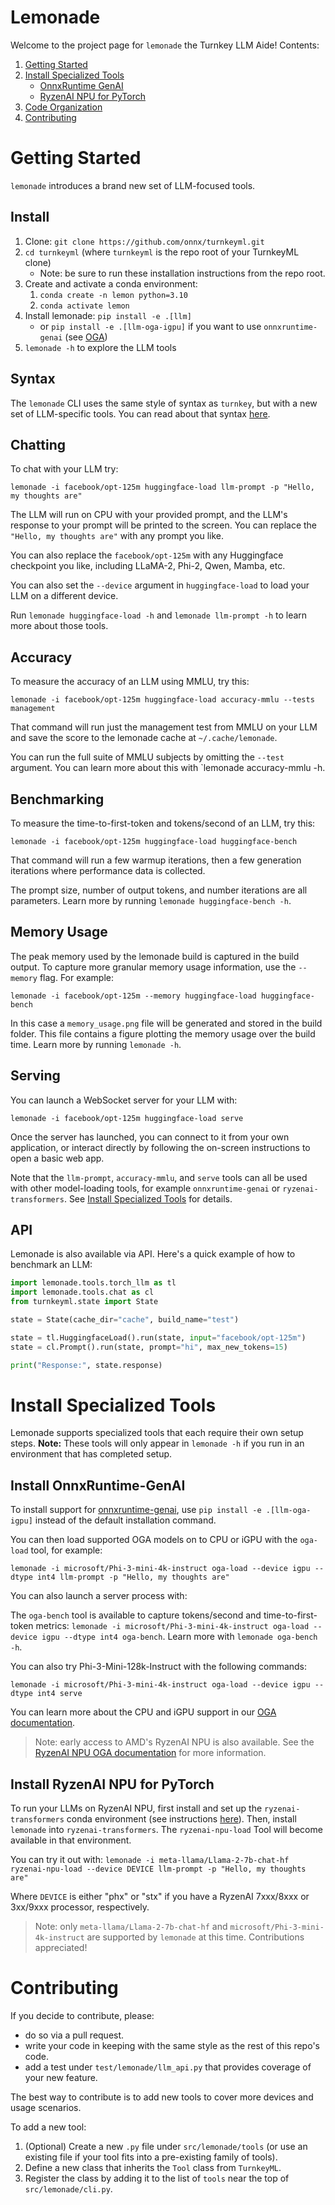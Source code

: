 # Lemonade

Welcome to the project page for `lemonade` the Turnkey LLM Aide!
Contents:

1. [Getting Started](#getting-started)
1. [Install Specialized Tools](#install-specialized-tools)
    - [OnnxRuntime GenAI](#install-onnxruntime-genai)
    - [RyzenAI NPU for PyTorch](#install-ryzenai-npu-for-pytorch)
1. [Code Organization](#code-organization)
1. [Contributing](#contributing)

# Getting Started

`lemonade` introduces a brand new set of LLM-focused tools. 

## Install

1. Clone: `git clone https://github.com/onnx/turnkeyml.git`
1. `cd turnkeyml` (where `turnkeyml` is the repo root of your TurnkeyML clone)
    - Note: be sure to run these installation instructions from the repo root.
1. Create and activate a conda environment:
    1. `conda create -n lemon python=3.10`
    1. `conda activate lemon`
1. Install lemonade: `pip install -e .[llm]`
    - or `pip install -e .[llm-oga-igpu]` if you want to use `onnxruntime-genai` (see [OGA](#install-onnxruntime-genai))
1. `lemonade -h` to explore the LLM tools

## Syntax

The `lemonade` CLI uses the same style of syntax as `turnkey`, but with a new set of LLM-specific tools. You can read about that syntax [here](https://github.com/onnx/turnkeyml#how-it-works).

## Chatting

To chat with your LLM try:

`lemonade -i facebook/opt-125m huggingface-load llm-prompt -p "Hello, my thoughts are"`

The LLM will run on CPU with your provided prompt, and the LLM's response to your prompt will be printed to the screen. You can replace the `"Hello, my thoughts are"` with any prompt you like.

You can also replace the `facebook/opt-125m` with any Huggingface checkpoint you like, including LLaMA-2, Phi-2, Qwen, Mamba, etc.

You can also set the `--device` argument in `huggingface-load` to load your LLM on a different device.

Run `lemonade huggingface-load -h` and `lemonade llm-prompt -h` to learn more about those tools.

## Accuracy

To measure the accuracy of an LLM using MMLU, try this:

`lemonade -i facebook/opt-125m huggingface-load accuracy-mmlu --tests management`

That command will run just the management test from MMLU on your LLM and save the score to the lemonade cache at `~/.cache/lemonade`.

You can run the full suite of MMLU subjects by omitting the `--test` argument. You can learn more about this with `lemonade accuracy-mmlu -h.

## Benchmarking

To measure the time-to-first-token and tokens/second of an LLM, try this:

`lemonade -i facebook/opt-125m huggingface-load huggingface-bench`

That command will run a few warmup iterations, then a few generation iterations where performance data is collected.

The prompt size, number of output tokens, and number iterations are all parameters. Learn more by running `lemonade huggingface-bench -h`.

## Memory Usage

The peak memory used by the lemonade build is captured in the build output.  To capture more granular
memory usage information, use the `--memory` flag.  For example:

`lemonade -i facebook/opt-125m --memory huggingface-load huggingface-bench`

In this case a `memory_usage.png` file will be generated and stored in the build folder.  This file
contains a figure plotting the memory usage over the build time.  Learn more by running `lemonade -h`.

## Serving

You can launch a WebSocket server for your LLM with:

`lemonade -i facebook/opt-125m huggingface-load serve`

Once the server has launched, you can connect to it from your own application, or interact directly by following the on-screen instructions to open a basic web app.

Note that the `llm-prompt`, `accuracy-mmlu`, and `serve` tools can all be used with other model-loading tools, for example `onnxruntime-genai` or `ryzenai-transformers`. See [Install Specialized Tools](#install-specialized-tools) for details.

## API

Lemonade is also available via API. Here's a quick example of how to benchmark an LLM:

```python
import lemonade.tools.torch_llm as tl
import lemonade.tools.chat as cl
from turnkeyml.state import State

state = State(cache_dir="cache", build_name="test")

state = tl.HuggingfaceLoad().run(state, input="facebook/opt-125m")
state = cl.Prompt().run(state, prompt="hi", max_new_tokens=15)

print("Response:", state.response)
```

# Install Specialized Tools

Lemonade supports specialized tools that each require their own setup steps. **Note:** These tools will only appear in `lemonade -h` if you run in an environment that has completed setup.

## Install OnnxRuntime-GenAI

To install support for [onnxruntime-genai](https://github.com/microsoft/onnxruntime-genai), use `pip install -e .[llm-oga-igpu]` instead of the default installation command.

You can then load supported OGA models on to CPU or iGPU with the `oga-load` tool, for example:

`lemonade -i microsoft/Phi-3-mini-4k-instruct oga-load --device igpu --dtype int4 llm-prompt -p "Hello, my thoughts are"`

You can also launch a server process with:

The `oga-bench` tool is available to capture tokens/second and time-to-first-token metrics: `lemonade -i microsoft/Phi-3-mini-4k-instruct oga-load --device igpu --dtype int4 oga-bench`. Learn more with `lemonade oga-bench -h`.

You can also try Phi-3-Mini-128k-Instruct with the following commands:

`lemonade -i microsoft/Phi-3-mini-4k-instruct oga-load --device igpu --dtype int4 serve`

You can learn more about the CPU and iGPU support in our [OGA documentation](https://github.com/onnx/turnkeyml/blob/main/docs/lemonade/ort_genai_igpu.md).

> Note: early access to AMD's RyzenAI NPU is also available. See the [RyzenAI NPU OGA documentation](https://github.com/onnx/turnkeyml/blob/main/docs/lemonade/ort_genai_npu.md) for more information.

## Install RyzenAI NPU for PyTorch

To run your LLMs on RyzenAI NPU, first install and set up the `ryzenai-transformers` conda environment (see instructions [here](https://github.com/amd/RyzenAI-SW/blob/main/example/transformers/models/llm/docs/README.md)). Then, install `lemonade` into `ryzenai-transformers`. The `ryzenai-npu-load` Tool will become available in that environment.

You can try it out with: `lemonade -i meta-llama/Llama-2-7b-chat-hf ryzenai-npu-load --device DEVICE llm-prompt -p "Hello, my thoughts are"`

Where `DEVICE` is either "phx" or "stx" if you have a RyzenAI 7xxx/8xxx or 3xx/9xxx processor, respectively.

> Note: only `meta-llama/Llama-2-7b-chat-hf` and `microsoft/Phi-3-mini-4k-instruct` are supported by `lemonade` at this time. Contributions appreciated!

# Contributing

If you decide to contribute, please:

- do so via a pull request.
- write your code in keeping with the same style as the rest of this repo's code.
- add a test under `test/lemonade/llm_api.py` that provides coverage of your new feature.

The best way to contribute is to add new tools to cover more devices and usage scenarios.

To add a new tool:

1. (Optional) Create a new `.py` file under `src/lemonade/tools` (or use an existing file if your tool fits into a pre-existing family of tools).
1. Define a new class that inherits the `Tool` class from `TurnkeyML`.
1. Register the class by adding it to the list of `tools` near the top of `src/lemonade/cli.py`.
